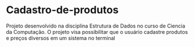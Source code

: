 # Cadastro-de-produtos
Projeto desenvolvido na disciplina Estrutura de Dados no curso de Ciencia da Computação. O projeto visa possibilitar que o usuário cadastre produtos e preços diversos em um sistema no terminal
